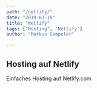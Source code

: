 ```yaml
---
path: "/netlify/"
date: "2019-03-19"
title: "Netlify"
tags: ["Hosting", "Netlify"]
author: "Markus Gempeler"

---
```

## Hosting auf Netlify ##
Einfaches Hosting auf Netlify.com
<!--stackedit_data:
eyJoaXN0b3J5IjpbODc4Mzg0NDY4XX0=
-->